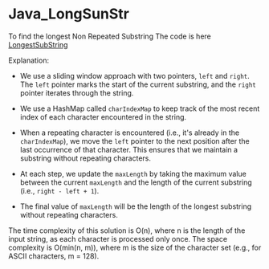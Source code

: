 # Java_LongSunStr

To find the longest Non Repeated Substring
The code is here [LongestSubString](./LongestSubstr.java)

Explanation:

- We use a sliding window approach with two pointers, `left` and `right`. The `left` pointer marks the start of the current substring, and the `right` pointer iterates through the string.

- We use a HashMap called `charIndexMap` to keep track of the most recent index of each character encountered in the string.

- When a repeating character is encountered (i.e., it's already in the `charIndexMap`), we move the `left` pointer to the next position after the last occurrence of that character. This ensures that we maintain a substring without repeating characters.

- At each step, we update the `maxLength` by taking the maximum value between the current `maxLength` and the length of the current substring (i.e., `right - left + 1`).

- The final value of `maxLength` will be the length of the longest substring without repeating characters.

The time complexity of this solution is O(n), where n is the length of the input string, as each character is processed only once. The space complexity is O(min(n, m)), where m is the size of the character set (e.g., for ASCII characters, m = 128).
